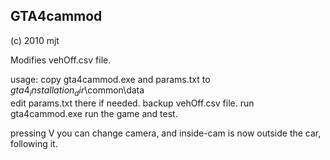 GTA4cammod
----------
(c) 2010 mjt


Modifies vehOff.csv file.

usage:
copy gta4cammod.exe and params.txt to $gta4_installation_dir$\common\data\
edit params.txt there if needed.
backup vehOff.csv file.
run gta4cammod.exe
run the game and test.

pressing V you can change camera, and inside-cam is now outside the car, following it.

